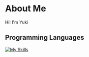 <h1>
  About Me
</h1>
<p>Hi! I'm Yuki</p>
<h2>Programming Languages</h2>
<a href="https://skillicons.dev">
  <img src="https://skillicons.dev/icons?i=js,html,css,sass,pug" alt="My Skills" />
</a>

<!--
**Takatsu-yuki/Takatsu-yuki** is a ✨ _special_ ✨ repository because its `README.md` (this file) appears on your GitHub profile.

Here are some ideas to get you started:

- 🔭 I’m currently working on ...
- 🌱 I’m currently learning ...
- 👯 I’m looking to collaborate on ...
- 🤔 I’m looking for help with ...
- 💬 Ask me about ...
- 📫 How to reach me: ...
- 😄 Pronouns: ...
- ⚡ Fun fact: ...
-->
